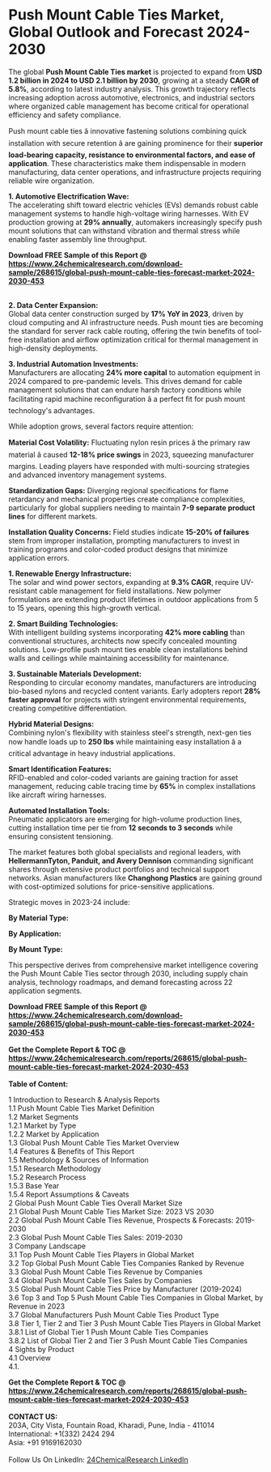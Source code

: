 <h1>Push Mount Cable Ties Market, Global Outlook and Forecast 2024-2030</h1><p>The global <strong>Push Mount Cable Ties market</strong> is projected to expand from <strong>USD 1.2 billion in 2024 to USD 2.1 billion by 2030</strong>, growing at a steady <strong>CAGR of 5.8%</strong>, according to latest industry analysis. This growth trajectory reflects increasing adoption across automotive, electronics, and industrial sectors where organized cable management has become critical for operational efficiency and safety compliance.</p><p>Push mount cable ties â innovative fastening solutions combining quick installation with secure retention â are gaining prominence for their <strong>superior load-bearing capacity, resistance to environmental factors, and ease of application</strong>. These characteristics make them indispensable in modern manufacturing, data center operations, and infrastructure projects requiring reliable wire organization.</p><p><strong>1. Automotive Electrification Wave:</strong><br>
The accelerating shift toward electric vehicles (EVs) demands robust cable management systems to handle high-voltage wiring harnesses. With EV production growing at <strong>29% annually</strong>, automakers increasingly specify push mount solutions that can withstand vibration and thermal stress while enabling faster assembly line throughput.</p><div><b>Download FREE Sample of this Report @ 
            <a href="https://www.24chemicalresearch.com/download-sample/268615/global-push-mount-cable-ties-forecast-market-2024-2030-453">
            https://www.24chemicalresearch.com/download-sample/268615/global-push-mount-cable-ties-forecast-market-2024-2030-453</a></b></div><br><p><strong>2. Data Center Expansion:</strong><br>
Global data center construction surged by <strong>17% YoY in 2023</strong>, driven by cloud computing and AI infrastructure needs. Push mount ties are becoming the standard for server rack cable routing, offering the twin benefits of tool-free installation and airflow optimization critical for thermal management in high-density deployments.</p><p><strong>3. Industrial Automation Investments:</strong><br>
Manufacturers are allocating <strong>24% more capital</strong> to automation equipment in 2024 compared to pre-pandemic levels. This drives demand for cable management solutions that can endure harsh factory conditions while facilitating rapid machine reconfiguration â a perfect fit for push mount technology's advantages.</p><p>While adoption grows, several factors require attention:</p><p><strong>Material Cost Volatility:</strong> Fluctuating nylon resin prices â the primary raw material â caused <strong>12-18% price swings</strong> in 2023, squeezing manufacturer margins. Leading players have responded with multi-sourcing strategies and advanced inventory management systems.</p><p><strong>Standardization Gaps:</strong> Diverging regional specifications for flame retardancy and mechanical properties create compliance complexities, particularly for global suppliers needing to maintain <strong>7-9 separate product lines</strong> for different markets.</p><p><strong>Installation Quality Concerns:</strong> Field studies indicate <strong>15-20% of failures</strong> stem from improper installation, prompting manufacturers to invest in training programs and color-coded product designs that minimize application errors.</p><p><strong>1. Renewable Energy Infrastructure:</strong><br>
The solar and wind power sectors, expanding at <strong>9.3% CAGR</strong>, require UV-resistant cable management for field installations. New polymer formulations are extending product lifetimes in outdoor applications from 5 to 15 years, opening this high-growth vertical.</p><p><strong>2. Smart Building Technologies:</strong><br>
With intelligent building systems incorporating <strong>42% more cabling</strong> than conventional structures, architects now specify concealed mounting solutions. Low-profile push mount ties enable clean installations behind walls and ceilings while maintaining accessibility for maintenance.</p><p><strong>3. Sustainable Materials Development:</strong><br>
Responding to circular economy mandates, manufacturers are introducing bio-based nylons and recycled content variants. Early adopters report <strong>28% faster approval</strong> for projects with stringent environmental requirements, creating competitive differentiation.</p><p><strong>Hybrid Material Designs:</strong><br>
	Combining nylon's flexibility with stainless steel's strength, next-gen ties now handle loads up to <strong>250 lbs</strong> while maintaining easy installation â a critical advantage in heavy industrial applications.</p><p><strong>Smart Identification Features:</strong><br>
	RFID-enabled and color-coded variants are gaining traction for asset management, reducing cable tracing time by <strong>65%</strong> in complex installations like aircraft wiring harnesses.</p><p><strong>Automated Installation Tools:</strong><br>
	Pneumatic applicators are emerging for high-volume production lines, cutting installation time per tie from <strong>12 seconds to 3 seconds</strong> while ensuring consistent tensioning.</p><p>The market features both global specialists and regional leaders, with <strong>HellermannTyton, Panduit, and Avery Dennison</strong> commanding significant shares through extensive product portfolios and technical support networks. Asian manufacturers like <strong>Changhong Plastics</strong> are gaining ground with cost-optimized solutions for price-sensitive applications.</p><p>Strategic moves in 2023-24 include:</p><p><strong>By Material Type:</strong></p><p><strong>By Application:</strong></p><p><strong>By Mount Type:</strong></p><p>This perspective derives from comprehensive market intelligence covering the Push Mount Cable Ties sector through 2030, including supply chain analysis, technology roadmaps, and demand forecasting across 22 application segments.</p><div><b>Download FREE Sample of this Report @ 
            <a href="https://www.24chemicalresearch.com/download-sample/268615/global-push-mount-cable-ties-forecast-market-2024-2030-453">
            https://www.24chemicalresearch.com/download-sample/268615/global-push-mount-cable-ties-forecast-market-2024-2030-453</a></b></div><br><div><b>Get the Complete Report & TOC @ 
            <a href="https://www.24chemicalresearch.com/reports/268615/global-push-mount-cable-ties-forecast-market-2024-2030-453">
            https://www.24chemicalresearch.com/reports/268615/global-push-mount-cable-ties-forecast-market-2024-2030-453</a></b></div><br>
            <b>Table of Content:</b><p>1 Introduction to Research & Analysis Reports<br />
    1.1 Push Mount Cable Ties Market Definition<br />
    1.2 Market Segments<br />
        1.2.1 Market by Type<br />
        1.2.2 Market by Application<br />
    1.3 Global Push Mount Cable Ties Market Overview<br />
    1.4 Features & Benefits of This Report<br />
    1.5 Methodology & Sources of Information<br />
        1.5.1 Research Methodology<br />
        1.5.2 Research Process<br />
        1.5.3 Base Year<br />
        1.5.4 Report Assumptions & Caveats<br />
2 Global Push Mount Cable Ties Overall Market Size<br />
    2.1 Global Push Mount Cable Ties Market Size: 2023 VS 2030<br />
    2.2 Global Push Mount Cable Ties Revenue, Prospects & Forecasts: 2019-2030<br />
    2.3 Global Push Mount Cable Ties Sales: 2019-2030<br />
3 Company Landscape<br />
    3.1 Top Push Mount Cable Ties Players in Global Market<br />
    3.2 Top Global Push Mount Cable Ties Companies Ranked by Revenue<br />
    3.3 Global Push Mount Cable Ties Revenue by Companies<br />
    3.4 Global Push Mount Cable Ties Sales by Companies<br />
    3.5 Global Push Mount Cable Ties Price by Manufacturer (2019-2024)<br />
    3.6 Top 3 and Top 5 Push Mount Cable Ties Companies in Global Market, by Revenue in 2023<br />
    3.7 Global Manufacturers Push Mount Cable Ties Product Type<br />
    3.8 Tier 1, Tier 2 and Tier 3 Push Mount Cable Ties Players in Global Market<br />
        3.8.1 List of Global Tier 1 Push Mount Cable Ties Companies<br />
        3.8.2 List of Global Tier 2 and Tier 3 Push Mount Cable Ties Companies<br />
4 Sights by Product<br />
    4.1 Overview<br />
        4.1.</p><div><b>Get the Complete Report & TOC @ 
            <a href="https://www.24chemicalresearch.com/reports/268615/global-push-mount-cable-ties-forecast-market-2024-2030-453">
            https://www.24chemicalresearch.com/reports/268615/global-push-mount-cable-ties-forecast-market-2024-2030-453</a></b></div><br><b>CONTACT US:</b><br>
            203A, City Vista, Fountain Road, Kharadi, Pune, India - 411014<br>
            International: +1(332) 2424 294<br>
            Asia: +91 9169162030 <br><br>
            Follow Us On LinkedIn: <a href="https://www.linkedin.com/company/24chemicalresearch/">24ChemicalResearch LinkedIn</a>